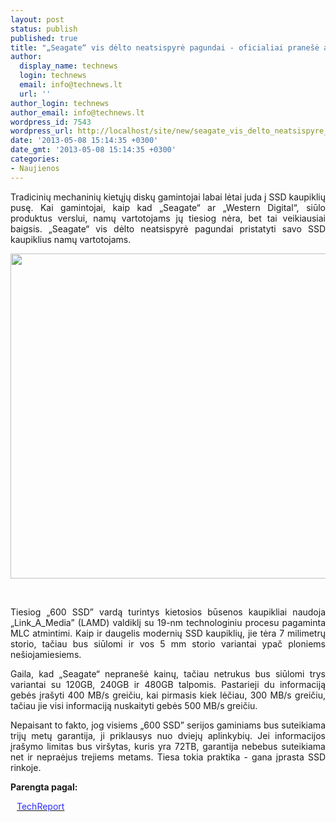 ```yaml
---
layout: post
status: publish
published: true
title: "„Seagate“ vis dėlto neatsispyrė pagundai - oficialiai pranešė apie SSD kaupiklius"
author:
  display_name: technews
  login: technews
  email: info@technews.lt
  url: ''
author_login: technews
author_email: info@technews.lt
wordpress_id: 7543
wordpress_url: http://localhost/site/new/seagate_vis_delto_neatsispyre_pagundai__oficialiai_pranese_apie_ssd_kaupiklius/
date: '2013-05-08 15:14:35 +0300'
date_gmt: '2013-05-08 15:14:35 +0300'
categories:
- Naujienos
---
```

<p style="text-align:justify">Tradicinių mechaninių kietųjų diskų gamintojai labai lėtai juda į SSD kaupiklių pusę. Kai gamintojai, kaip kad „Seagate“ ar „Western Digital“, siūlo produktus verslui, namų vartotojams jų tiesiog nėra, bet tai veikiausiai baigsis. „Seagate“ vis dėlto neatsispyrė pagundai pristatyti savo SSD kaupiklius namų vartotojams.</p>
<p style="text-align:center"> <a target="blank" href="http://www.technologijos.lt/upload/image/n/technologijos/it/S-33040/seagate600.jpg"><img alt="" src="http://www.technologijos.lt/upload/image/n/technologijos/it/S-33040/1-seagate600.jpg" style="width: 520px;" /></a></p>
<div style="text-align:center"> <strong></strong><br/><em></em></div>
<div style="text-align:justify"><!--[if gte mso 9]><![endif]--></p>
<p><span>Tiesiog &bdquo;600 SSD&rdquo; vardą turintys kietosios būsenos kaupikliai naudoja </span><span><span>&bdquo;</span>Link_A_Media</span><span><span>&rdquo;</span> (LAMD) valdiklį su 19-nm technologiniu procesu pagaminta MLC atmintimi. Kaip ir daugelis modernių SSD kaupiklių, jie tėra 7 milimetrų storio, tačiau bus siūlomi ir vos 5 mm storio variantai ypač ploniems nešiojamiesiems.<br /></span></p>
<p><span>Gaila, kad &bdquo;Seagate&ldquo; nepranešė kainų, tačiau netrukus bus siūlomi trys variantai su 120GB, 240GB ir 480GB talpomis. Pastarieji du informaciją gebės įrašyti 400 MB/s greičiu, kai pirmasis kiek lėčiau, 300 MB/s greičiu, tačiau jie visi informaciją nuskaityti gebės 500 MB/s greičiu. </span></p>
<p><span>Nepaisant to fakto, jog visiems &bdquo;600 SSD&rdquo; serijos gaminiams bus suteikiama trijų metų garantija, ji priklausys nuo dviejų aplinkybių. Jei informacijos įrašymo limitas bus viršytas, kuris yra 72TB, garantija nebebus suteikiama net ir nepraėjus trejiems metams. Tiesa tokia praktika - gana įprasta SSD rinkoje.</span></p>
</div>
<p><strong>Parengta pagal:</strong></p>
<p style="margin:0px 0px 0px 10px"><a target="blank" href="http://techreport.com/news/24778/seagate-enters-consumer-ssd-market-adds-new-enterprise-drives"><span style="color:#2E2EFE">TechReport</span></a></p>
